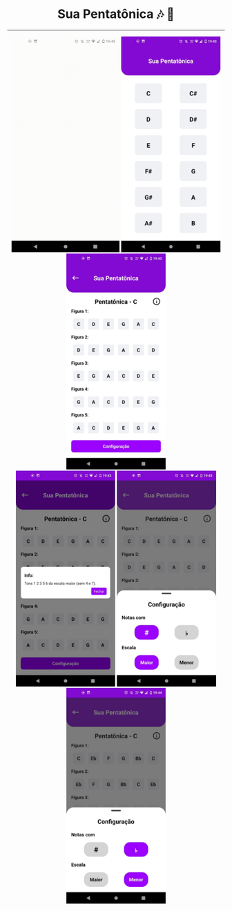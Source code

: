<div align="center">
  <h1>Sua Pentatônica 🎶 🎵</h1>
</div>

-----

<div align="center" >
  <img  src="assets/img1.gif" height="500px" width="250px"/>
  <img  src="assets/img2.jpeg" height="500px" />
  <img  src="assets/img3.jpeg" height="500px" />
</div>

<div align="center" >
  <img  src="assets/img4.jpeg" height="500px" />
  <img  src="assets/img5.jpeg" height="500px" />
  <img  src="assets/img6.jpeg" height="500px" />
</div>
